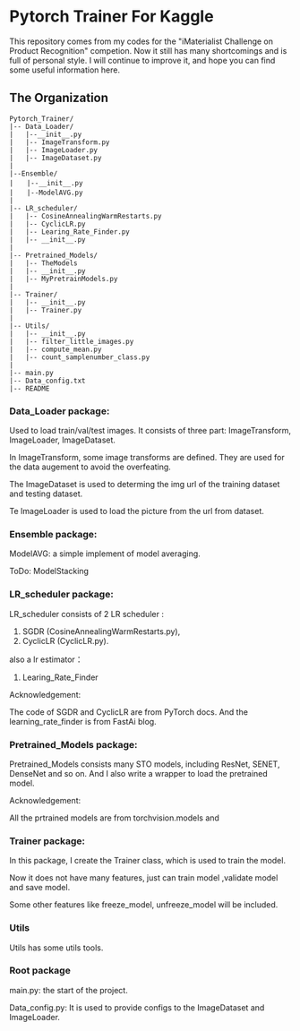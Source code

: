 # Pytorch Trainer For Kaggle

This repository comes from my codes for the "iMaterialist Challenge on Product Recognition" competion. Now it still has many shortcomings and is full of personal style.  I will continue to improve it, and hope you can find some useful information here.

## The Organization

```
Pytorch_Trainer/
|-- Data_Loader/
|   |--__init__.py
|   |-- ImageTransform.py
|   |-- ImageLoader.py
|   |-- ImageDataset.py
|
|--Ensemble/
|　　|--__init__.py
|　　|--ModelAVG.py
|
|-- LR_scheduler/
|   |-- CosineAnnealingWarmRestarts.py
|   |-- CyclicLR.py  
|   |-- Learing_Rate_Finder.py 
|   |-- __init__.py
|
|-- Pretrained_Models/
|   |-- TheModels
|   |-- __init__.py
|   |-- MyPretrainModels.py
|
|-- Trainer/
|   |-- __init__.py
|   |-- Trainer.py
|
|-- Utils/
|   |-- __init__.py
|   |-- filter_little_images.py
|   |-- compute_mean.py
|   |-- count_samplenumber_class.py
|
|-- main.py
|-- Data_config.txt
|-- README
```

### Data_Loader package:

Used to load train/val/test images. It consists of three part: ImageTransform, ImageLoader, ImageDataset. 

In ImageTransform, some image transforms are defined. They are used for the data augement to avoid the overfeating.

 The ImageDataset is used to determing the img url of the training dataset and testing dataset.

Te ImageLoader is used to load the picture from the url from dataset.

### Ensemble package:

ModelAVG: a simple implement of model averaging.

ToDo: ModelStacking

### LR_scheduler package:

LR_scheduler consists of 2 LR scheduler :

1. SGDR (CosineAnnealingWarmRestarts.py),
2. CyclicLR (CyclicLR.py).

also a lr estimator：

1. Learing_Rate_Finder

Acknowledgement:

The code of SGDR and CyclicLR are from PyTorch docs. And the learning_rate_finder is from FastAi blog.

### Pretrained_Models package:

Pretrained_Models consists many STO models, including ResNet, SENET, DenseNet and so on. And I also write a wrapper to load the pretrained model.

Acknowledgement:

All the prtrained models are from torchvision.models and 

[pretrained_model.pytorch]: https://github.com/Cadene/pretrained-models.pytorch

### Trainer package:

In this package, I create the Trainer class, which is used to train the model.

Now it does not have many features, just can train model ,validate model and save model.

Some other features like freeze_model, unfreeze_model will be included.

### Utils

Utils has some utils tools.

### Root package

main.py: the start of the project. 

Data_config.py: It is used to provide configs to the ImageDataset and ImageLoader.





